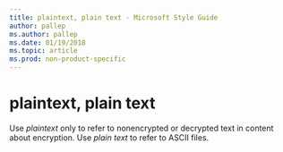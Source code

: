 ```yaml
---
title: plaintext, plain text - Microsoft Style Guide
author: pallep
ms.author: pallep
ms.date: 01/19/2018
ms.topic: article
ms.prod: non-product-specific
---
```


# plaintext, plain text

Use *plaintext* only to refer to nonencrypted or decrypted text in content about encryption. Use *plain text* to refer to ASCII files.
